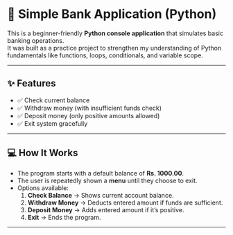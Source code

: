 # 🏦 Simple Bank Application (Python)

This is a beginner-friendly **Python console application** that simulates basic banking operations.  
It was built as a practice project to strengthen my understanding of Python fundamentals like functions, loops, conditionals, and variable scope.

---

## ✨ Features
- ✅ Check current balance  
- ✅ Withdraw money (with insufficient funds check)  
- ✅ Deposit money (only positive amounts allowed)  
- ✅ Exit system gracefully  

---

## 💻 How It Works
- The program starts with a default balance of **Rs. 1000.00**.  
- The user is repeatedly shown a **menu** until they choose to exit.  
- Options available:
  1. **Check Balance** → Shows current account balance.  
  2. **Withdraw Money** → Deducts entered amount if funds are sufficient.  
  3. **Deposit Money** → Adds entered amount if it’s positive.  
  4. **Exit** → Ends the program.  

---
